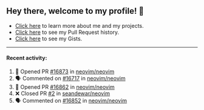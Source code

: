## Hey there, welcome to my profile! 👋

- [Click here](https://seandewar.github.io/) to learn more about me and my projects.
- [Click here](https://github.com/search?p=1&q=author%3Aseandewar+is%3Apr) to see my Pull Request history.
- [Click here](https://gist.github.com/seandewar) to see my Gists.

---

#### Recent activity:

<!--START_SECTION:activity-->
1. 💪 Opened PR [#16873](https://github.com/neovim/neovim/pull/16873) in [neovim/neovim](https://github.com/neovim/neovim)
2. 🗣 Commented on [#16717](https://github.com/neovim/neovim/issues/16717) in [neovim/neovim](https://github.com/neovim/neovim)
3. 💪 Opened PR [#16862](https://github.com/neovim/neovim/pull/16862) in [neovim/neovim](https://github.com/neovim/neovim)
4. ❌ Closed PR [#2](https://github.com/seandewar/neovim/pull/2) in [seandewar/neovim](https://github.com/seandewar/neovim)
5. 🗣 Commented on [#16852](https://github.com/neovim/neovim/issues/16852) in [neovim/neovim](https://github.com/neovim/neovim)
<!--END_SECTION:activity-->
